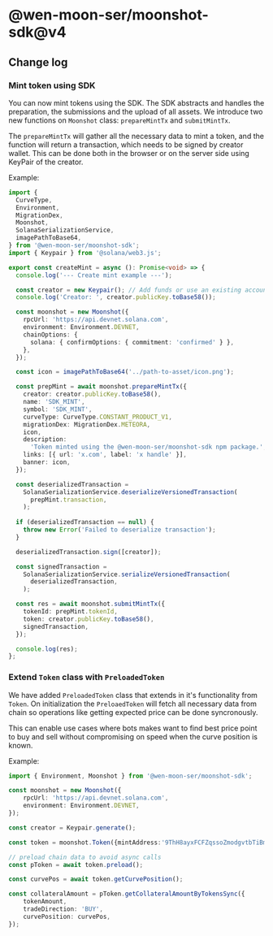 #  @wen-moon-ser/moonshot-sdk@v4

## Change log

### Mint token using SDK

You can now mint tokens using the SDK. The SDK abstracts and handles the preparation, the submissions and the upload of all assets.
We introduce two new functions on `Moonshot` class: `prepareMintTx` and `submitMintTx`.

The `prepareMintTx` will gather all the necessary data to mint a token, and the function will return a transaction, which needs to be signed by creator wallet.
This can be done both in the browser or on the server side using KeyPair of the creator.

Example:
```typescript
import {
  CurveType,
  Environment,
  MigrationDex,
  Moonshot,
  SolanaSerializationService,
  imagePathToBase64,
} from '@wen-moon-ser/moonshot-sdk';
import { Keypair } from '@solana/web3.js';

export const createMint = async (): Promise<void> => {
  console.log('--- Create mint example ---');

  const creator = new Keypair(); // Add funds or use an existing account
  console.log('Creator: ', creator.publicKey.toBase58());

  const moonshot = new Moonshot({
    rpcUrl: 'https://api.devnet.solana.com',
    environment: Environment.DEVNET,
    chainOptions: {
      solana: { confirmOptions: { commitment: 'confirmed' } },
    },
  });

  const icon = imagePathToBase64('../path-to-asset/icon.png');

  const prepMint = await moonshot.prepareMintTx({
    creator: creator.publicKey.toBase58(),
    name: 'SDK_MINT',
    symbol: 'SDK_MINT',
    curveType: CurveType.CONSTANT_PRODUCT_V1,
    migrationDex: MigrationDex.METEORA,
    icon,
    description:
      'Token minted using the @wen-moon-ser/moonshot-sdk npm package.',
    links: [{ url: 'x.com', label: 'x handle' }],
    banner: icon,
  });

  const deserializedTransaction =
    SolanaSerializationService.deserializeVersionedTransaction(
      prepMint.transaction,
    );
  
  if (deserializedTransaction == null) {
    throw new Error('Failed to deserialize transaction');
  }

  deserializedTransaction.sign([creator]);

  const signedTransaction =
    SolanaSerializationService.serializeVersionedTransaction(
      deserializedTransaction,
    );

  const res = await moonshot.submitMintTx({
    tokenId: prepMint.tokenId,
    token: creator.publicKey.toBase58(),
    signedTransaction,
  });

  console.log(res);
};

```



### Extend `Token` class with `PreloadedToken`

We have added `PreloadedToken` class that extends in it's functionality from `Token`. On initialization the `PreloaedToken` will fetch all necessary data from chain so operations like getting expected price can be done syncronously.

This can enable use cases where bots makes want to find best price point to buy and sell without compromising on speed when the curve position is known.

Example:
```typescript
import { Environment, Moonshot } from '@wen-moon-ser/moonshot-sdk';

const moonshot = new Moonshot({
	rpcUrl: 'https://api.devnet.solana.com',
	environment: Environment.DEVNET,
});

const creator = Keypair.generate();

const token = moonshot.Token({mintAddress:'9ThH8ayxFCFZqssoZmodgvtbTiBmMoLWUqQhRAP89Y97'});

// preload chain data to avoid async calls
const pToken = await token.preload();

const curvePos = await token.getCurvePosition();

const collateralAmount = pToken.getCollateralAmountByTokensSync({
	tokenAmount,
	tradeDirection: 'BUY',
	curvePosition: curvePos,
});
```

